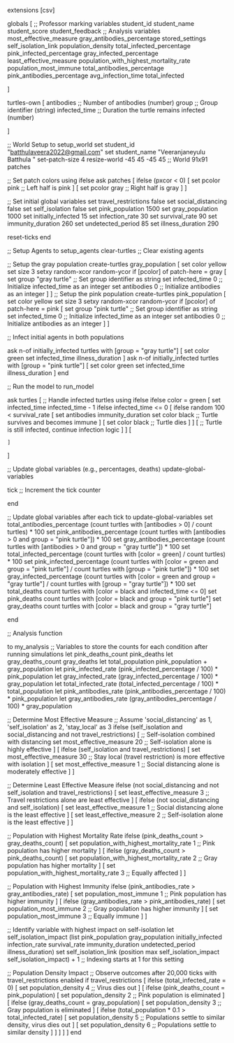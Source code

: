extensions [csv]

globals [
  ;; Professor marking variables
  student_id
  student_name
  student_score
  student_feedback
  ;; Analysis variables
  most_effective_measure
  gray_antibodies_percentage
  stored_settings
  self_isolation_link
  population_density
  total_infected_percentage
  pink_infected_percentage
  gray_infected_percentage
  least_effective_measure
  population_with_highest_mortality_rate
  population_most_immune
  total_antibodies_percentage
  pink_antibodies_percentage
  avg_infection_time
  total_infected



]

turtles-own [
  antibodies      ;; Number of antibodies (number)
  group           ;; Group identifier (string)
  infected_time   ;; Duration the turtle remains infected (number)

]

;; World Setup
to setup_world
  set student_id "batthulaveera2022@gmail.com"
  set student_name "Veeranjaneyulu Batthula "
  set-patch-size 4
  resize-world -45 45 -45 45  ;; World 91x91 patches


  ;; Set patch colors using ifelse
  ask patches [
    ifelse (pxcor < 0) [
      set pcolor pink  ;; Left half is pink
    ] [
      set pcolor gray  ;; Right half is gray
    ]
  ]

  ;; Set initial global variables
  set travel_restrictions false
  set social_distancing false
  set self_isolation false
  set pink_population 1500
  set gray_population 1000
  set initially_infected 15
  set infection_rate 30
  set survival_rate 90
  set immunity_duration 260
  set undetected_period 85
  set illness_duration 290


  reset-ticks
end

;; Setup Agents
to setup_agents
  clear-turtles  ;; Clear existing agents



  ;; Setup the gray population
  create-turtles gray_population [
    set color yellow
    set size 3
    setxy random-xcor random-ycor
    if [pcolor] of patch-here = gray [
      set group "gray turtle"      ;; Set group identifier as string
      set infected_time 0          ;; Initialize infected_time as an integer
      set antibodies 0             ;; Initialize antibodies as an integer
    ]
  ]
    ;; Setup the pink population
  create-turtles pink_population [
    set color yellow
    set size 3
    setxy random-xcor random-ycor
    if [pcolor] of patch-here = pink [
      set group "pink turtle"      ;; Set group identifier as string
      set infected_time 0          ;; Initialize infected_time as an integer
      set antibodies 0             ;; Initialize antibodies as an integer
    ]
  ]


  ;; Infect initial agents in both populations

  ask n-of initially_infected turtles with [group = "gray turtle"] [
    set color green
    set infected_time illness_duration
  ]
   ask n-of initially_infected turtles with [group = "pink turtle"] [
    set color green
    set infected_time illness_duration
  ]
end





;; Run the model
to run_model


  ask turtles [
    ;; Handle infected turtles using ifelse
    ifelse color = green [
      set infected_time infected_time - 1
      ifelse infected_time <= 0 [
        ifelse random 100 < survival_rate [
          set antibodies immunity_duration
          set color black  ;; Turtle survives and becomes immune
        ] [
          set color black  ;; Turtle dies
        ]
      ] [
        ;; Turtle is still infected, continue infection logic
      ]
    ] [

    ]
  ]

  ;; Update global variables (e.g., percentages, deaths)
  update-global-variables

  tick  ;; Increment the tick counter

end




;; Update global variables after each tick
to update-global-variables
  set total_antibodies_percentage (count turtles with [antibodies > 0] / count turtles) * 100
  set pink_antibodies_percentage (count turtles with [antibodies > 0 and group = "pink turtle"]) * 100
  set gray_antibodies_percentage (count turtles with [antibodies > 0 and group = "gray turtle"]) * 100
  set total_infected_percentage (count turtles with [color = green] / count turtles) * 100
  set pink_infected_percentage (count turtles with [color = green and group = "pink turtle"] / count turtles with [group = "pink turtle"]) * 100
  set gray_infected_percentage (count turtles with [color = green and group = "gray turtle"] / count turtles with [group = "gray turtle"]) * 100
  set total_deaths count turtles with [color = black and infected_time <= 0]
  set pink_deaths count turtles with [color = black and group = "pink turtle"]
  set gray_deaths count turtles with [color = black and group = "gray turtle"]

end

;; Analysis function

to my_analysis
  ;; Variables to store the counts for each condition after running simulations
  let pink_deaths_count pink_deaths
  let gray_deaths_count gray_deaths
  let total_population pink_population + gray_population
  let pink_infected_rate (pink_infected_percentage / 100) * pink_population
  let gray_infected_rate (gray_infected_percentage / 100) * gray_population
  let total_infected_rate (total_infected_percentage / 100) * total_population
  let pink_antibodies_rate (pink_antibodies_percentage / 100) * pink_population
  let gray_antibodies_rate (gray_antibodies_percentage / 100) * gray_population

  ;; Determine Most Effective Measure
  ;; Assume 'social_distancing' as 1, 'self_isolation' as 2, 'stay_local' as 3
  ifelse (self_isolation and social_distancing and not travel_restrictions) [
    ;; Self-isolation combined with distancing
    set most_effective_measure 20  ;; Self-isolation alone is highly effective
  ] [
    ifelse (self_isolation and travel_restrictions) [
      set most_effective_measure 30  ;; Stay local (travel restriction) is more effective with isolation
    ] [
      set most_effective_measure 1  ;; Social distancing alone is moderately effective
    ]
  ]

  ;; Determine Least Effective Measure
  ifelse (not social_distancing and not self_isolation and travel_restrictions) [
    set least_effective_measure 3  ;; Travel restrictions alone are least effective
  ] [
    ifelse (not social_distancing and self_isolation) [
      set least_effective_measure 1  ;; Social distancing alone is the least effective
    ] [
      set least_effective_measure 2  ;; Self-isolation alone is the least effective
    ]
  ]

  ;; Population with Highest Mortality Rate
  ifelse (pink_deaths_count > gray_deaths_count) [
    set population_with_highest_mortality_rate 1  ;; Pink population has higher mortality
  ] [
    ifelse (gray_deaths_count > pink_deaths_count) [
      set population_with_highest_mortality_rate 2  ;; Gray population has higher mortality
    ] [
      set population_with_highest_mortality_rate 3  ;; Equally affected
    ]
  ]

  ;; Population with Highest Immunity
  ifelse (pink_antibodies_rate > gray_antibodies_rate) [
    set population_most_immune 1  ;; Pink population has higher immunity
  ] [
    ifelse (gray_antibodies_rate > pink_antibodies_rate) [
      set population_most_immune 2  ;; Gray population has higher immunity
    ] [
      set population_most_immune 3  ;; Equally immune
    ]
  ]

  ;; Identify variable with highest impact on self-isolation
  let self_isolation_impact (list pink_population gray_population initially_infected infection_rate survival_rate immunity_duration undetected_period illness_duration)
  set self_isolation_link (position max self_isolation_impact self_isolation_impact) + 1  ;; Indexing starts at 1 for this setting

  ;; Population Density Impact
  ;; Observe outcomes after 20,000 ticks with travel_restrictions enabled
  if travel_restrictions [
    ifelse (total_infected_rate = 0) [
      set population_density 4  ;; Virus dies out
    ] [
      ifelse (pink_deaths_count = pink_population) [
        set population_density 2  ;; Pink population is eliminated
      ] [
        ifelse (gray_deaths_count = gray_population) [
          set population_density 3  ;; Gray population is eliminated
        ] [
          ifelse (total_population * 0.1 > total_infected_rate) [
            set population_density 5  ;; Populations settle to similar density, virus dies out
          ] [
            set population_density 6  ;; Populations settle to similar density
          ]
        ]
      ]
    ]
  ]
end

